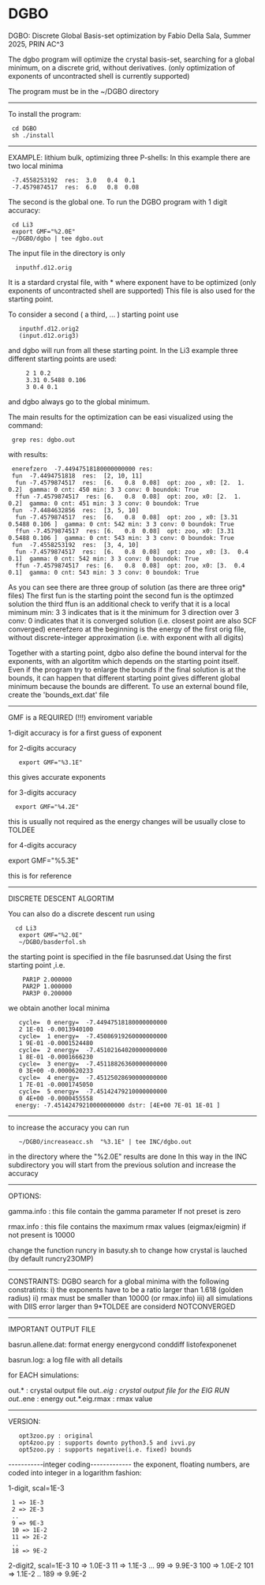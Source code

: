 # DGBO

DGBO: Discrete Global Basis-set optimization
by Fabio Della Sala, Summer 2025, PRIN AC^3


The dgbo program will optimize the crystal basis-set, searching for a global minimum, on a discrete grid, without derivatives.
(only optimization of exponents of uncontracted shell is currently supported)


The program must be in the ~/DGBO directory

------------------------------------------------------
To install the program:

     cd DGBO
     sh ./install
-------------------------------------------------------
EXAMPLE: lithium bulk, optimizing three P-shells:
In this example there are two local minima

     -7.4558253192  res:  3.0   0.4  0.1 
     -7.4579874517  res:  6.0   0.8  0.08
The second is the global one.
To run the DGBO program with 1 digit accuracy:

     cd Li3
     export GMF="%2.0E"
     ~/DGBO/dgbo | tee dgbo.out

The input file in the directory is only

      inputhf.d12.orig

It is a stardard crystal file, with * where exponent have to be optimized
(only exponents of uncontracted shell are supported)
This file is also used for the starting point.

To consider a second ( a third, ... )  starting point use

       inputhf.d12.orig2
       (input.d12.orig3)

and dgbo will run from all these starting point.
In the Li3 example three different starting points are used:

         2 1 0.2
         3.31 0.5488 0.106 
         3 0.4 0.1
and dgbo always go to the global minimum.

The main results for the optimization can be easi visualized using the command:

     grep res: dgbo.out

with results:

     enerefzero  -7.44947518180000000000 res:
     fun  -7.4494751818  res:  [2, 10, 11]
      fun -7.4579874517  res:  [6.   0.8  0.08]  opt: zoo , x0: [2.  1.  0.2]  gamma: 0 cnt: 450 min: 3 3 conv: 0 boundok: True
      ffun -7.4579874517  res: [6.   0.8  0.08]  opt: zoo, x0: [2.  1.  0.2]  gamma: 0 cnt: 451 min: 3 3 conv: 0 boundok: True
     fun  -7.4484632856  res:  [3, 5, 10]
      fun -7.4579874517  res:  [6.   0.8  0.08]  opt: zoo , x0: [3.31   0.5488 0.106 ]  gamma: 0 cnt: 542 min: 3 3 conv: 0 boundok: True
      ffun -7.4579874517  res: [6.   0.8  0.08]  opt: zoo, x0: [3.31   0.5488 0.106 ]  gamma: 0 cnt: 543 min: 3 3 conv: 0 boundok: True
     fun  -7.4558253192  res:  [3, 4, 10]
      fun -7.4579874517  res:  [6.   0.8  0.08]  opt: zoo , x0: [3.  0.4 0.1]  gamma: 0 cnt: 542 min: 3 3 conv: 0 boundok: True
      ffun -7.4579874517  res: [6.   0.8  0.08]  opt: zoo, x0: [3.  0.4 0.1]  gamma: 0 cnt: 543 min: 3 3 conv: 0 boundok: True

As you can see there are three group of solution (as there are three orig* files)
The first fun is the starting point
the second fun is the optimzed solution
the third ffun is an additional check to verify that it is a local miminum
   min: 3 3 indicates that is it the minimum for 3 direction over 3
   conv: 0 indicates that it is converged solution (i.e. closest point are also SCF converged)
enerefzero at the beginning is the energy of the first orig file, without discrete-integer approximation (i.e. with exponent with all digits)

Together with a starting point, dgbo also define the bound interval for the exponents, with
an algortitm which depends on the starting point itself.
Even if the program try to enlarge the bounds if the final solution is at the bounds, 
it can happen that different starting point gives different global minimum
because the bounds are different.
To use an external bound file, create the 'bounds_ext.dat' file


---------------------------------------------------
GMF is a REQUIRED (!!!) enviroment variable

1-digit accuracy is for a first guess of exponent

for 2-digits accuracy

       export GMF="%3.1E"

this gives accurate exponents

for 3-digits accuracy

      export GMF="%4.2E"

this is usually not required as the energy changes will be usually close to TOLDEE

for 4-digits accuracy

 export GMF="%5.3E"

this is for reference

----------------------------------------------------

DISCRETE DESCENT ALGORTIM

You can also do a discrete descent run using

      cd Li3
       export GMF="%2.0E"
       ~/DGBO/basderfol.sh 
       
the starting point is specified in the file basrunsed.dat
Using the first starting point ,i.e.

        PAR1P 2.000000
        PAR2P 1.000000
        PAR3P 0.200000
        
we obtain another local minima

       cycle=  0 energy=  -7.44947518180000000000
       2 1E-01 -0.0013940100
       cycle=  1 energy=  -7.45086919260000000000
       1 9E-01 -0.0001524480
       cycle=  2 energy=  -7.45102164020000000000
       1 8E-01 -0.0001666230
       cycle=  3 energy=  -7.45118826360000000000
       0 3E+00 -0.0000620233 
       cycle=  4 energy=  -7.45125028690000000000
       1 7E-01 -0.0001745050
       cycle=  5 energy=  -7.45142479210000000000
       0 4E+00 -0.0000455558
      energy: -7.45142479210000000000 dstr: [4E+00 7E-01 1E-01 ]



---------------------------------------------------------
to increase the accuracy you can run

       ~/DGBO/increaseacc.sh  "%3.1E" | tee INC/dgbo.out 
in the directory where the "%2.0E" results are done
In this way in the INC subdirectory you will start from the previous solution and increase the accuracy

---------------------------------------------------------
OPTIONS:

gamma.info : this file contain the gamma parameter
             If not preset is zero

rmax.info  : this file contains the maximum rmax values (eigmax/eigmin)
             if not present is 10000


change the function runcry in basuty.sh to change how crystal is lauched
(by default runcry23OMP)

------------------------------------------------------------
CONSTRAINTS:
 DGBO search for a global minima with the following constratints:
 i) the exponents have to be a ratio larger than 1.618 (golden radius)
 ii) rmax must be smaller than 10000 (or rmax.info)
 iii) all simulations with DIIS error larger than 9*TOLDEE are considerd NOTCONVERGED

-----------------
IMPORTANT OUTPUT FILE

basrun.allene.dat: format
 energy energycond conddiff listofexponenet


basrun.log: a log file with all details

for EACH simulations:


out.*          : crystal output file
out.*.eig      : crystal output file for the EIG RUN
out.*.ene      : energy
out.*.eig.rmax : rmax value

----------------------
VERSION:

       opt3zoo.py : original    
       opt4zoo.py : supports downto python3.5 and ivvi.py
       opt5zoo.py : supports negative(i.e. fixed) bounds
 
-----------integer coding-------------
the exponent, floating numbers, are coded into integer in a logarithm fashion:

1-digit, scal=1E-3

     1 => 1E-3
     2 => 2E-3     
     ..
     9 => 9E-3
     10 => 1E-2
     11 => 2E-2
     ..
     18 => 9E-2

2-digit2, scal=1E-3
     10 => 1.0E-3
     11 => 1.1E-3
     ...
     99 => 9.9E-3
     100 => 1.0E-2
     101 => 1.1E-2
     ..
     189 => 9.9E-2
     

